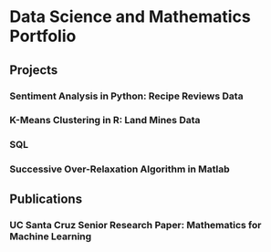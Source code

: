 # Data Science and Mathematics Portfolio

<!---#### Technical Skills: Python, R, SQL, Matlab, Stata

## Education 			        		
- B.S., Mathematics Theory and Computation; B.A., Economics | The University of California, Santa Cruz (_December 2023_)

Senior Reserach Paper: Mathematics for Machine Learning

## Work Experience
**Business Analytics Extern @ HP (_February 2024 - March 2024_)**

**Machine Learning Researcher @ Tech4Good (_June 2023 - December 2023_)**

**Economics Tutor @ The University of California, Santa Cruz (_March 2022 - June 2022_)**

**Mathematics Tutor @ The University of California, Santa Cruz (_September 2021 - March 2022_)** -->

## Projects

### Sentiment Analysis in Python: Recipe Reviews Data

### K-Means Clustering in R: Land Mines Data

### SQL

### Successive Over-Relaxation Algorithm in Matlab

## Publications

### UC Santa Cruz Senior Research Paper: Mathematics for Machine Learning
<!--- ### [Algorithm for Solving System of Equations with Gaussian Elimination in Matlab](https://github.com/arielseidman/Gaussian-Elimination/blob/main/gauss_e2.m) 

### Jacobi and Gauss-Seidel Algorithms in Matlab

-->

<!---              ### Algorithm for Row Reduction Using Inverse of Matrix in Matlab -->


